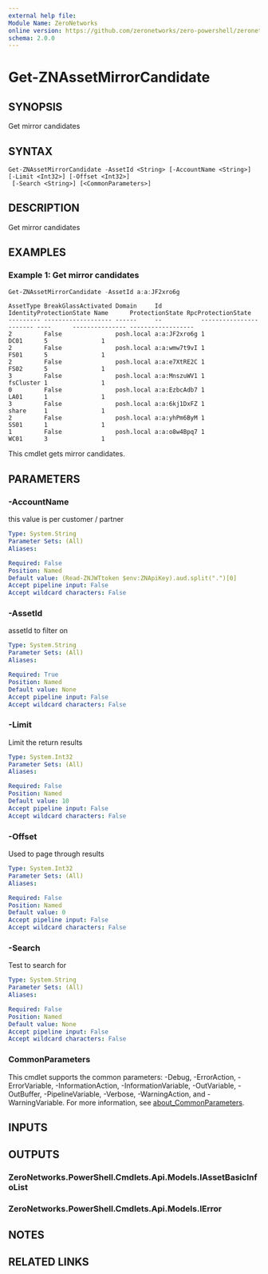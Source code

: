 ```yaml
---
external help file:
Module Name: ZeroNetworks
online version: https://github.com/zeronetworks/zero-powershell/zeronetworks/get-znassetmirrorcandidate
schema: 2.0.0
---
```


# Get-ZNAssetMirrorCandidate

## SYNOPSIS
Get mirror candidates

## SYNTAX

```
Get-ZNAssetMirrorCandidate -AssetId <String> [-AccountName <String>] [-Limit <Int32>] [-Offset <Int32>]
 [-Search <String>] [<CommonParameters>]
```

## DESCRIPTION
Get mirror candidates

## EXAMPLES

### Example 1: Get mirror candidates
```powershell
Get-ZNAssetMirrorCandidate -AssetId a:a:JF2xro6g
```

```output
AssetType BreakGlassActivated Domain     Id           IdentityProtectionState Name      ProtectionState RpcProtectionState
--------- ------------------- ------     --           ----------------------- ----      --------------- ------------------
2         False               posh.local a:a:JF2xro6g 1                       DC01      5               1
2         False               posh.local a:a:wmw7t9vI 1                       FS01      5               1
2         False               posh.local a:a:e7XtRE2C 1                       FS02      5               1
3         False               posh.local a:a:MnszuWV1 1                       fsCluster 1               1
0         False               posh.local a:a:EzbcAdb7 1                       LA01      1               1
3         False               posh.local a:a:6kj1DxFZ 1                       share     1               1
2         False               posh.local a:a:yhPm6ByM 1                       SS01      1               1
1         False               posh.local a:a:o8w4Bpq7 1                       WC01      3               1
```

This cmdlet gets mirror candidates.

## PARAMETERS

### -AccountName
this value is per customer / partner

```yaml
Type: System.String
Parameter Sets: (All)
Aliases:

Required: False
Position: Named
Default value: (Read-ZNJWTtoken $env:ZNApiKey).aud.split(".")[0]
Accept pipeline input: False
Accept wildcard characters: False
```

### -AssetId
assetId to filter on

```yaml
Type: System.String
Parameter Sets: (All)
Aliases:

Required: True
Position: Named
Default value: None
Accept pipeline input: False
Accept wildcard characters: False
```

### -Limit
Limit the return results

```yaml
Type: System.Int32
Parameter Sets: (All)
Aliases:

Required: False
Position: Named
Default value: 10
Accept pipeline input: False
Accept wildcard characters: False
```

### -Offset
Used to page through results

```yaml
Type: System.Int32
Parameter Sets: (All)
Aliases:

Required: False
Position: Named
Default value: 0
Accept pipeline input: False
Accept wildcard characters: False
```

### -Search
Test to search for

```yaml
Type: System.String
Parameter Sets: (All)
Aliases:

Required: False
Position: Named
Default value: None
Accept pipeline input: False
Accept wildcard characters: False
```

### CommonParameters
This cmdlet supports the common parameters: -Debug, -ErrorAction, -ErrorVariable, -InformationAction, -InformationVariable, -OutVariable, -OutBuffer, -PipelineVariable, -Verbose, -WarningAction, and -WarningVariable. For more information, see [about_CommonParameters](http://go.microsoft.com/fwlink/?LinkID=113216).

## INPUTS

## OUTPUTS

### ZeroNetworks.PowerShell.Cmdlets.Api.Models.IAssetBasicInfoList

### ZeroNetworks.PowerShell.Cmdlets.Api.Models.IError

## NOTES

## RELATED LINKS

